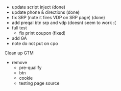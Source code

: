 - update script inject (done)
- update phone & directions (done)
- fix SRP (note it fires VDP on SRP page) (done)
- add preqal btn srp and vdp (doesnt seem to work :( 
- full test 
  - fix print coupon (fixed)
- add GA
 - note do not put on cpo 

 Clean up GTM 
  - remove 
    - pre-qualify 
    - btn 
    - cookie 
    - testing page source 

